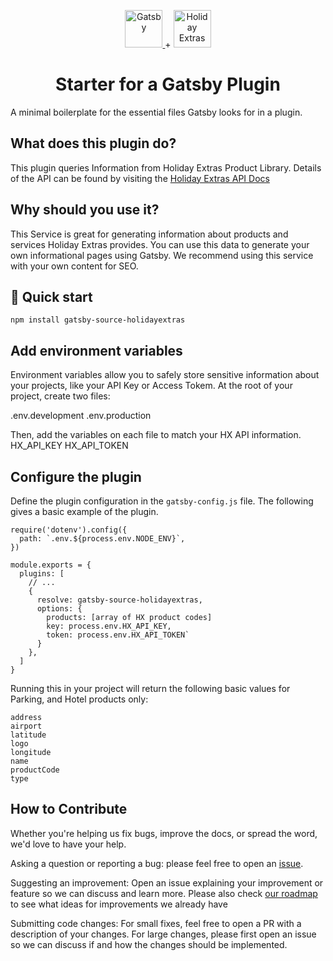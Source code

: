 <p align="center">
  <a href="https://www.gatsbyjs.com">
    <img alt="Gatsby" src="https://www.gatsbyjs.com/Gatsby-Monogram.svg" width="60" />
  </a>
  +
  <a href="https://www.holidayextras.com">
  <img alt="Holiday Extras" src="https://dmy0b9oeprz0f.cloudfront.net/holidayextras.co.uk/brand-guidelines/logo-tags/svg/robot-2.svg" width="60px">
  </a>
</p>
<h1 align="center">
  Starter for a Gatsby Plugin
</h1>

A minimal boilerplate for the essential files Gatsby looks for in a plugin.

## What does this plugin do?

This plugin queries Information from Holiday Extras Product Library.
Details of the API can be found by visiting the [Holiday Extras API Docs](https://docs.holidayextras.co.uk/hxapi/productlibrary/)

## Why should you use it?

This Service is great for generating information about products and services Holiday Extras provides. You can use this data to generate your own informational pages using Gatsby. We recommend using this service with your own content for SEO.

## 🚀 Quick start

```shell
npm install gatsby-source-holidayextras
```

## Add environment variables

Environment variables allow you to safely store sensitive information about your projects, like your API Key or Access Tokem. At the root of your project, create two files:

.env.development
.env.production

Then, add the variables on each file to match your HX API information.
HX_API_KEY
HX_API_TOKEN

## Configure the plugin

Define the plugin configuration in the `gatsby-config.js` file. The following gives a basic example of the plugin.

```shell
require('dotenv').config({
  path: `.env.${process.env.NODE_ENV}`,
})

module.exports = {
  plugins: [
    // ...
    {
      resolve: gatsby-source-holidayextras,
      options: {
        products: [array of HX product codes]
        key: process.env.HX_API_KEY,
        token: process.env.HX_API_TOKEN`
      }
    },
  ]
}
```

Running this in your project will return the following basic values for Parking, and Hotel products only:

```
address
airport
latitude
logo
longitude
name
productCode
type
```

## How to Contribute

Whether you're helping us fix bugs, improve the docs, or spread the word, we'd love to have your help.

Asking a question or reporting a bug: please feel free to open an [issue](https://github.com/the-juniper-studio/gatsby-source-holidayextras/issues).

Suggesting an improvement: Open an issue explaining your improvement or feature so we can discuss and learn more. Please also check [our roadmap](roadmap) to see what ideas for improvements we already have

Submitting code changes: For small fixes, feel free to open a PR with a description of your changes. For large changes, please first open an issue so we can discuss if and how the changes should be implemented.
